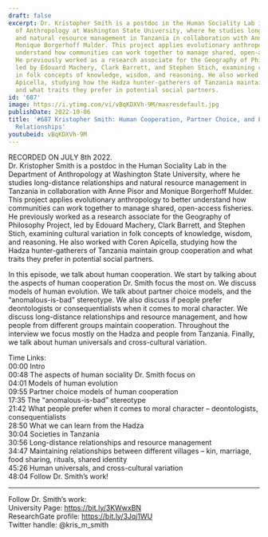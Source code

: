 ```yaml
---
draft: false
excerpt: Dr. Kristopher Smith is a postdoc in the Human Sociality Lab in the Department
  of Anthropology at Washington State University, where he studies long-distance relationships
  and natural resource management in Tanzania in collaboration with Anne Pisor and
  Monique Borgerhoff Mulder. This project applies evolutionary anthropology to better
  understand how communities can work together to manage shared, open-access fisheries.
  He previously worked as a research associate for the Geography of Philosophy Project,
  led by Edouard Machery, Clark Barrett, and Stephen Stich, examining cultural variation
  in folk concepts of knowledge, wisdom, and reasoning. He also worked with Coren
  Apicella, studying how the Hadza hunter-gatherers of Tanzania maintain group cooperation
  and what traits they prefer in potential social partners.
id: '687'
image: https://i.ytimg.com/vi/vBqKDXVh-9M/maxresdefault.jpg
publishDate: 2022-10-06
title: '#687 Kristopher Smith: Human Cooperation, Partner Choice, and Long-Distance
  Relationships'
youtubeid: vBqKDXVh-9M
---
```

RECORDED ON JULY 8th 2022.  
Dr. Kristopher Smith is a postdoc in the Human Sociality Lab in the Department of Anthropology at Washington State University, where he studies long-distance relationships and natural resource management in Tanzania in collaboration with Anne Pisor and Monique Borgerhoff Mulder. This project applies evolutionary anthropology to better understand how communities can work together to manage shared, open-access fisheries. He previously worked as a research associate for the Geography of Philosophy Project, led by Edouard Machery, Clark Barrett, and Stephen Stich, examining cultural variation in folk concepts of knowledge, wisdom, and reasoning. He also worked with Coren Apicella, studying how the Hadza hunter-gatherers of Tanzania maintain group cooperation and what traits they prefer in potential social partners.

In this episode, we talk about human cooperation. We start by talking about the aspects of human cooperation Dr. Smith focus the most on. We discuss models of human evolution. We talk about partner choice models, and the “anomalous-is-bad” stereotype. We also discuss if people prefer deontologists or consequentialists when it comes to moral character. We discuss long-distance relationships and resource management, and how people from different groups maintain cooperation. Throughout the interview we focus mostly on the Hadza and people from Tanzania. Finally, we talk about human universals and cross-cultural variation.

Time Links:  
00:00 Intro  
00:48  The aspects of human sociality Dr. Smith focus on  
04:01  Models of human evolution  
09:55  Partner choice models of human cooperation  
17:35  The “anomalous-is-bad” stereotype  
21:42  What people prefer when it comes to moral character – deontologists, consequentialists  
28:50  What we can learn from the Hadza  
30:04  Societies in Tanzania  
30:56  Long-distance relationships and resource management  
34:47  Maintaining relationships between different villages – kin, marriage, food sharing, rituals, shared identity  
45:26  Human universals, and cross-cultural variation  
48:04  Follow Dr. Smith’s work!

---

Follow Dr. Smith’s work:  
University Page: https://bit.ly/3KWwxBN  
ResearchGate profile: https://bit.ly/3Jqj1WU  
Twitter handle: @kris_m_smith
